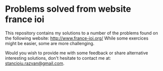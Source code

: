 # Problems solved from website france ioi
This repository contains my solutions to a number of the problems found on the following website:
    http://www.france-ioi.org/ 
While some exercices might be easier, some are more challenging. 

Would you wish to provide me with some feedback or share alternative interesting solutions, don't hesitate to contact me at:
stancioiu.razvan@gmail.com. 

